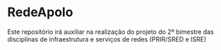 # RedeApolo

Este repositório irá auxiliar na realização do projeto  do 2º bimestre das disciplinas de infraestrutura e serviços de redes (PRIR/SRED e ISRE)
